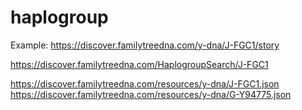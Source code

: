# haplogroup
Example:
https://discover.familytreedna.com/y-dna/J-FGC1/story

https://discover.familytreedna.com/HaplogroupSearch/J-FGC1

https://discover.familytreedna.com/resources/y-dna/J-FGC1.json
https://discover.familytreedna.com/resources/y-dna/G-Y94775.json

